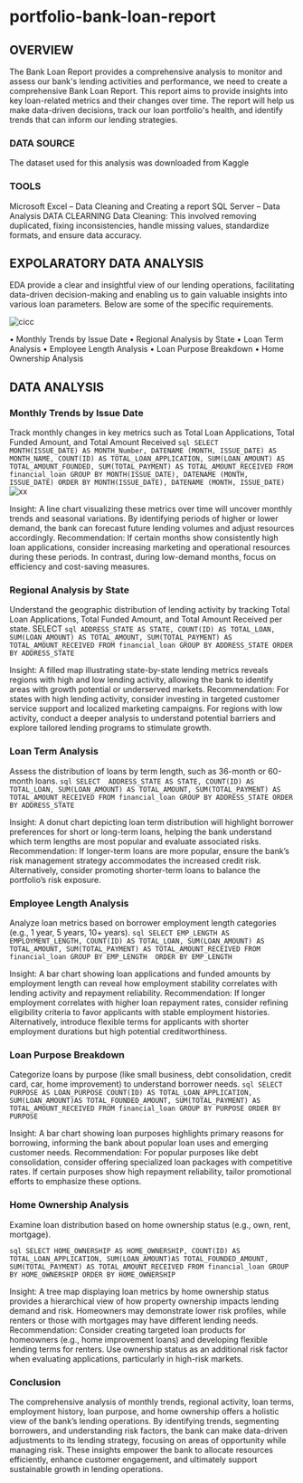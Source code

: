 # portfolio-bank-loan-report

## OVERVIEW
The Bank Loan Report provides a comprehensive analysis to monitor and assess our bank's lending activities and performance, we need to create a comprehensive Bank Loan Report. This report aims to provide insights into key loan-related metrics and their changes over time. The report will help us make data-driven decisions, track our loan portfolio's health, and identify trends that can inform our lending strategies.

### DATA SOURCE
The dataset used for this analysis was downloaded from Kaggle 
### TOOLS
Microsoft Excel – Data Cleaning and Creating a report
SQL Server – Data Analysis
DATA CLEARNING 
Data Cleaning: This involved removing duplicated, fixing inconsistencies, handle missing values, standardize formats, and ensure data accuracy.

## EXPOLARATORY DATA ANALYSIS
EDA provide a clear and insightful view of our lending operations, facilitating data-driven decision-making and enabling us to gain valuable insights into various loan parameters. Below are some of the specific requirements.


![cicc](https://github.com/user-attachments/assets/3a6500d7-87c5-43e6-9afc-bfc682b496a3)


•	Monthly Trends by Issue Date
•	Regional Analysis by State
•	Loan Term Analysis 
•	Employee Length Analysis 
•	Loan Purpose Breakdown 
•	Home Ownership Analysis

## DATA ANALYSIS
### Monthly Trends by Issue Date
Track monthly changes in key metrics such as Total Loan Applications, Total Funded Amount, and Total Amount Received
`sql
SELECT 
MONTH(ISSUE_DATE) AS MONTH_Number,
DATENAME (MONTH, ISSUE_DATE) AS MONTH_NAME,
COUNT(ID) AS TOTAL_LOAN_APPLICATION,
SUM(LOAN_AMOUNT) AS TOTAL_AMOUNT_FOUNDED,
SUM(TOTAL_PAYMENT) AS TOTAL_AMOUNT_RECEIVED
FROM financial_loan
GROUP BY MONTH(ISSUE_DATE), DATENAME (MONTH, ISSUE_DATE)
ORDER BY MONTH(ISSUE_DATE), DATENAME (MONTH, ISSUE_DATE)
`
![xx](https://github.com/user-attachments/assets/2b0af339-a2db-48d5-b930-e48265336e1c)


   Insight: A line chart visualizing these metrics over time will uncover monthly trends and seasonal variations. By identifying periods of higher or lower demand, the bank can forecast future lending volumes and adjust resources accordingly.
   Recommendation: If certain months show consistently high loan applications, consider increasing marketing and operational resources during these periods. In contrast, during low-demand months, focus on efficiency and cost-saving measures.

### Regional Analysis by State
Understand the geographic distribution of lending activity by tracking Total Loan Applications, Total Funded Amount, and Total Amount Received per state.
SELECT 
`sql
ADDRESS_STATE AS STATE,
COUNT(ID) AS TOTAL_LOAN,
SUM(LOAN_AMOUNT) AS TOTAL_AMOUNT,
SUM(TOTAL_PAYMENT) AS TOTAL_AMOUNT_RECEIVED
FROM financial_loan
GROUP BY ADDRESS_STATE
ORDER BY ADDRESS_STATE
`

Insight: A filled map illustrating state-by-state lending metrics reveals regions with high and low lending activity, allowing the bank to identify areas with growth potential or underserved markets.
   Recommendation: For states with high lending activity, consider investing in targeted customer service support and localized marketing campaigns. For regions with low activity, conduct a deeper analysis to understand potential barriers and explore tailored lending programs to stimulate growth.
   
   ### Loan Term Analysis 
   Assess the distribution of loans by term length, such as 36-month or 60-month loans.
`sql
SELECT 
ADDRESS_STATE AS STATE,
COUNT(ID) AS TOTAL_LOAN,
SUM(LOAN_AMOUNT) AS TOTAL_AMOUNT,
SUM(TOTAL_PAYMENT) AS TOTAL_AMOUNT_RECEIVED
FROM financial_loan
GROUP BY ADDRESS_STATE
ORDER BY ADDRESS_STATE
`

   Insight: A donut chart depicting loan term distribution will highlight borrower preferences for short or long-term loans, helping the bank understand which term lengths are most popular and evaluate associated risks.
   Recommendation: If longer-term loans are more popular, ensure the bank’s risk management strategy accommodates the increased credit risk. Alternatively, consider promoting shorter-term loans to balance the portfolio’s risk exposure.
   
### Employee Length Analysis 
  Analyze loan metrics based on borrower employment length categories (e.g., 1 year, 5 years, 10+ years).
`sql
SELECT
EMP_LENGTH AS EMPLOYMENT_LENGTH,
COUNT(ID) AS TOTAL_LOAN,
SUM(LOAN_AMOUNT) AS TOTAL_AMOUNT,
SUM(TOTAL_PAYMENT) AS TOTAL_AMOUNT_RECEIVED
FROM financial_loan
GROUP BY EMP_LENGTH 
ORDER BY EMP_LENGTH 
`

   Insight: A bar chart showing loan applications and funded amounts by employment length can reveal how employment stability correlates with lending activity and repayment reliability.
   Recommendation: If longer employment correlates with higher loan repayment rates, consider refining eligibility criteria to favor applicants with stable employment histories. Alternatively, introduce flexible terms for applicants with shorter employment durations but high potential creditworthiness.

### Loan Purpose Breakdown 
   Categorize loans by purpose (like small business, debt consolidation, credit card, car, home improvement) to understand borrower needs.
`sql
SELECT 
PURPOSE AS LOAN_PURPOSE
COUNT(ID) AS TOTAL_LOAN_APPLICATION,
SUM(LOAN_AMOUNT)AS TOTAL_FOUNDED_AMOUNT,
SUM(TOTAL_PAYMENT) AS TOTAL_AMOUNT_RECEIVED
FROM financial_loan
GROUP BY PURPOSE
ORDER BY PURPOSE
`

   Insight: A bar chart showing loan purposes highlights primary reasons for borrowing, informing the bank about popular loan uses and emerging customer needs.
   Recommendation: For popular purposes like debt consolidation, consider offering specialized loan packages with competitive rates. If certain purposes show high repayment reliability, tailor promotional efforts to emphasize these options.

### Home Ownership Analysis
  Examine loan distribution based on home ownership status (e.g., own, rent, mortgage).
  
`sql
SELECT
HOME_OWNERSHIP AS HOME_OWNERSHIP,
COUNT(ID) AS TOTAL_LOAN_APPLICATION,
SUM(LOAN_AMOUNT)AS TOTAL_FOUNDED_AMOUNT,
SUM(TOTAL_PAYMENT) AS TOTAL_AMOUNT_RECEIVED
FROM financial_loan
GROUP BY HOME_OWNERSHIP
ORDER BY HOME_OWNERSHIP
`

 Insight: A tree map displaying loan metrics by home ownership status provides a hierarchical view of how property ownership impacts lending demand and risk. Homeowners may demonstrate lower risk profiles, while renters or those with mortgages may have different lending needs.
 Recommendation: Consider creating targeted loan products for homeowners (e.g., home improvement loans) and developing flexible lending terms for renters. Use ownership status as an additional risk factor when evaluating applications, particularly in high-risk markets.

### Conclusion
The comprehensive analysis of monthly trends, regional activity, loan terms, employment history, loan purpose, and home ownership offers a holistic view of the bank’s lending operations. By identifying trends, segmenting borrowers, and understanding risk factors, the bank can make data-driven adjustments to its lending strategy, focusing on areas of opportunity while managing risk. These insights empower the bank to allocate resources efficiently, enhance customer engagement, and ultimately support sustainable growth in lending operations.

